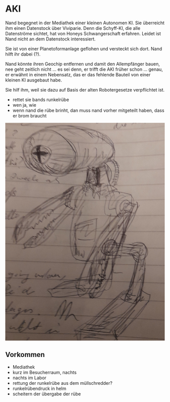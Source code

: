 # AKI

Nand begegnet in der Mediathek einer kleinen Autonomen KI. Sie überreicht ihm einen Datenstock über Viviparie. Denn die Schyff-KI, die alle Datenströme sichtet, hat von Honeys Schwangerschaft erfahren. Leidet ist Nand nicht an dem Datenstock interessiert.

Sie ist von einer Planetoformanlage geflohen und versteckt sich dort. Nand hilft ihr dabei (?).

Nand könnte ihren Geochip entfernen und damit den Allempfänger bauen, nee geht zeitlich nicht ... es sei denn, er trifft die AKI früher schon ... genau, er erwähnt in einem Nebensatz, das er das fehlende Bauteil von einer kleinen KI ausgebaut habe.

Sie hilf ihm, weil sie dazu auf Basis der alten Robotergesetze verpflichtet ist.

* rettet sie bands runkelrübe
* wen  ja, wie
* wenn nand die rübe brinht, dan  muss nand vorher mitgeteilt haben, dass er brom braucht

![image](../_images/skizzen/aki.jpg)

## Vorkommen

* Mediathek
* kurz im Besucherraum, nachts
* nachts im Labor
* rettung der runkelrübe aus dem müllschredder?
* runkelrübendruck in helm
*  scheitern der übergabe der rübe




